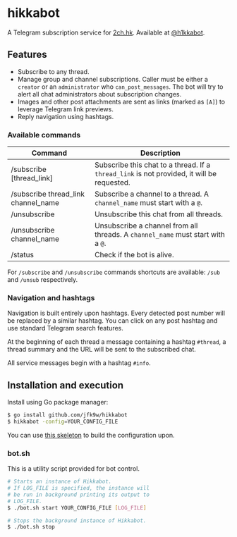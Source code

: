 # hikkabot

A Telegram subscription service for [2ch.hk](https://2ch.hk).
Available at [@h1kkabot](https://t.me/h1kkabot).


## Features

* Subscribe to any thread.
* Manage group and channel subscriptions. Caller must be either a `creator` or an `administrator` who `can_post_messages`. The bot will try to alert all chat administrators about subscription changes.
* Images and other post attachments are sent as links (marked as `[A]`) to leverage Telegram link previews.
* Reply navigation using hashtags.

### Available commands

| Command | Description |
|---------|-------------|
| /subscribe [thread\_link] | Subscribe this chat to a thread. If a `thread_link` is not provided, it will be requested. |
| /subscribe thread\_link channel\_name | Subscribe a channel to a thread. A `channel_name` must start with a `@`. |
| /unsubscribe | Unsubscribe this chat from all threads. |
| /unsubscribe channel\_name | Unsubscribe a channel from all threads. A `channel_name` must start with a `@`. |
| /status | Check if the bot is alive. |

For `/subscribe` and `/unsubscribe` commands shortcuts are available: `/sub` and `/unsub` respectively.

### Navigation and hashtags

Navigation is built entirely upon hashtags. Every detected post number will be replaced by a similar hashtag. You can click on any post hashtag and use standard Telegram search features.

At the beginning of each thread a message containing a hashtag `#thread`, a thread summary and the URL will be sent to the subscribed chat.

All service messages begin with a hashtag `#info`.


## Installation and execution

Install using Go package manager:

```bash
$ go install github.com/jfk9w/hikkabot
$ hikkabot -config=YOUR_CONFIG_FILE
```

You can use [this skeleton](https://github.com/jfk9w/hikkabot/blob/master/config.json) to build the configuration upon.

### <span>bot.sh</span>

This is a utility script provided for bot control.

```bash
# Starts an instance of Hikkabot.
# If LOG_FILE is specified, the instance will
# be run in background printing its output to
# LOG_FILE.
$ ./bot.sh start YOUR_CONFIG_FILE [LOG_FILE]

# Stops the background instance of Hikkabot.
$ ./bot.sh stop
```